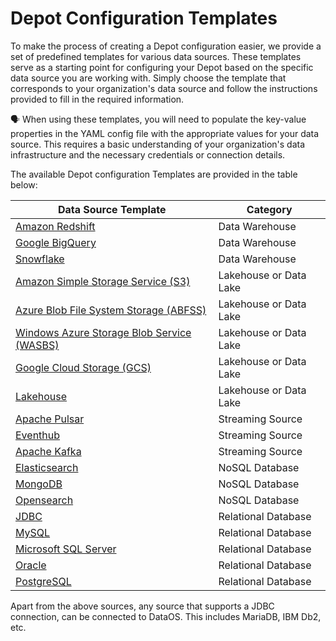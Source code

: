 # Depot Configuration Templates

To make the process of creating a Depot configuration easier, we provide a set of predefined templates for various data sources. These templates serve as a starting point for configuring your Depot based on the specific data source you are working with. Simply choose the template that corresponds to your organization's data source and follow the instructions provided to fill in the required information.

<aside class=callout>

🗣️ When using these templates, you will need to populate the key-value properties in the YAML config file with the appropriate values for your data source. This requires a basic understanding of your organization's data infrastructure and the necessary credentials or connection details.

</aside>

The available Depot configuration Templates are provided in the table below:



| **Data Source Template**                                              | **Category**           |
| --------------------------------------------------------- | ------------------ |
| [Amazon Redshift](/resources/depot/depot_config_templates/amazon_redshift/)       | Data Warehouse     |
| [Google BigQuery](/resources/depot/depot_config_templates/google_bigquery/)       | Data Warehouse     |
| [Snowflake](/resources/depot/depot_config_templates/snowflake/)                 | Data Warehouse     |
| [Amazon Simple Storage Service (S3)](/resources/depot/depot_config_templates/amazon_s3/)       | Lakehouse or Data Lake          |
| [Azure Blob File System Storage (ABFSS)](/resources/depot/depot_config_templates/azure_abfss/) | Lakehouse or Data Lake          |
| [Windows Azure Storage Blob Service (WASBS)](/resources/depot/depot_config_templates/azure_wasbs/) | Lakehouse or Data Lake          |
| [Google Cloud Storage (GCS)](/resources/depot/depot_config_templates/google_gcs/)           | Lakehouse or Data Lake          |
| [Lakehouse](/resources/depot/depot_config_templates/lakehouse_hadoop_s3/)       | Lakehouse or Data Lake          |
| [Apache Pulsar](/resources/depot/depot_config_templates/apache_pulsar/)              | Streaming Source   |
| [Eventhub](/resources/depot/depot_config_templates/eventhub/)                       | Streaming Source   |
| [Apache Kafka](/resources/depot/depot_config_templates/kafka/)                       | Streaming Source   |
| [Elasticsearch](/resources/depot/depot_config_templates/elasticsearch/)          | NoSQL Database     |
| [MongoDB](/resources/depot/depot_config_templates/mongodb/)                     | NoSQL Database     |
| [Opensearch](/resources/depot/depot_config_templates/opensearch/)               | NoSQL Database     |
| [JDBC](/resources/depot/depot_config_templates/jdbc/)                         | Relational Database |
| [MySQL](/resources/depot/depot_config_templates/mysql/)                       | Relational Database |
| [Microsoft SQL Server](/resources/depot/depot_config_templates/microsoft_sql_server/) | Relational Database |
| [Oracle](/resources/depot/depot_config_templates/oracle/)                     | Relational Database |
| [PostgreSQL](/resources/depot/depot_config_templates/postgresql/)             | Relational Database |



Apart from the above sources, any source that supports a JDBC connection, can be connected to DataOS. This includes MariaDB, IBM Db2, etc.

